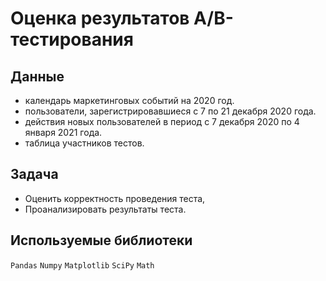 
# Оценка результатов A/B-тестирования

## Данные
 - календарь маркетинговых событий на 2020 год.
 - пользователи, зарегистрировавшиеся с 7 по 21 декабря 2020 года.
 - действия новых пользователей в период с 7 декабря 2020 по 4 января 2021 года.
 - таблица участников тестов.

## Задача
 - Оценить корректность проведения теста,
 -  Проанализировать результаты теста.

## Используемые библиотеки
`Pandas` `Numpy` `Matplotlib` `SciPy` `Math`
